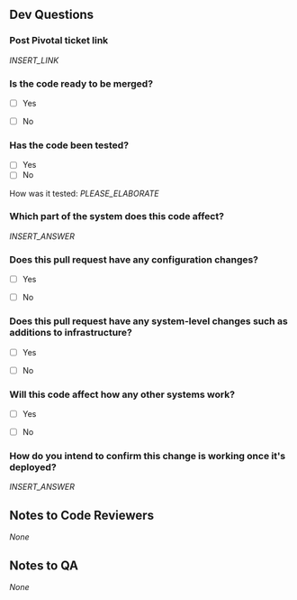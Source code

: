 ## Dev Questions
### Post Pivotal ticket link
<!--- If there is no pivotal ticket, create one and post the link -->

_INSERT_LINK_


### Is the code ready to be merged?
<!--- Put an `x` in the box that applies -->

- [ ] Yes
- [ ] No


### Has the code been tested?
<!--- Put an `x` in the box that applies -->

- [ ] Yes
- [ ] No

<!--- Please note how the code was tested, and why you're confident that that testing was sufficient. One or two sentences should be enough. -->
How was it tested: _PLEASE_ELABORATE_


### Which part of the system does this code affect?

_INSERT_ANSWER_


### Does this pull request have any configuration changes?
<!--- Put an `x` in the box that applies -->

- [ ] Yes
- [ ] No


### Does this pull request have any system-level changes such as additions to infrastructure?
<!--- Put an `x` in the box that applies -->

- [ ] Yes
- [ ] No


### Will this code affect how any other systems work?
<!--- Put an `x` in the box that applies -->

- [ ] Yes
- [ ] No


### How do you intend to confirm this change is working once it's deployed?

_INSERT_ANSWER_


## Notes to Code Reviewers

_None_


## Notes to QA

_None_
